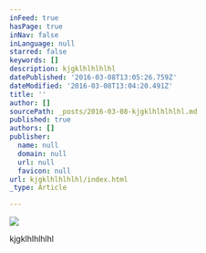 ```yaml
---
inFeed: true
hasPage: true
inNav: false
inLanguage: null
starred: false
keywords: []
description: kjgklhlhlhlhl
datePublished: '2016-03-08T13:05:26.759Z'
dateModified: '2016-03-08T13:04:20.491Z'
title: ''
author: []
sourcePath: _posts/2016-03-08-kjgklhlhlhlhl.md
published: true
authors: []
publisher:
  name: null
  domain: null
  url: null
  favicon: null
url: kjgklhlhlhlhl/index.html
_type: Article

---
```

![](https://the-grid-user-content.s3-us-west-2.amazonaws.com/212256f9-92df-4fb4-9019-71043c23ece1.png)

kjgklhlhlhlhl